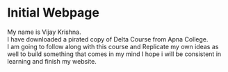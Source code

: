 # Initial Webpage
My name is Vijay Krishna.<br>
I have downloaded a pirated copy of Delta Course from Apna College.<br>
I am going to follow along with this course and Replicate my own ideas as well to build something that comes in my mind I hope i will be consistent in learning and finish my website.<br>
